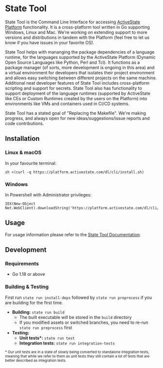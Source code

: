 # State Tool
State Tool is the Command Line Interface for accessing [ActiveState Platform](https://www.activestate.com/products/platform/) functionality. It is a cross-platform tool written in Go supporting Windows, Linux and Mac. We're working on extending support to more  versions and distributions in tandem with the Platform (feel free to let us know if you have issues in your favorite OS).

State Tool helps with mananging the package dependencies of a language runtime, for the languages supported by the ActiveState Platform (Dynamic Open Source Languages like Python, Perl and Tcl). It functions as a package manager (of sorts, more development is ongoing in this area) and a virtual environment for developers that isolates their project environment and allows easy switching between different projects on the same machine. Additional neat developer features of State Tool includes cross-platform scripting and support for secrets. State Tool also has functionality to support deployment of the language runtimes (supported by ActiveState like CEs or Custom Runtimes created by the users on the Platform) into environments like VMs and containers used in CI/CD systems.

State Tool has a stated goal of "Replacing the Makefile". We're making progress, and always open for new ideas/suggestions/issue reports and code contributions.

## Installation

### Linux & macOS
In your favourite terminal:

```
sh <(curl -q https://platform.activestate.com/dl/cli/install.sh)
```

### Windows
In Powershell with Administrator privileges:

```
IEX(New-Object Net.WebClient).downloadString('https://platform.activestate.com/dl/cli/install.ps1')
```

## Usage
For usage information please refer to the [State Tool Documentation](http://docs.activestate.com/platform/state/).

## Development

### Requirements
* Go 1.18 or above

### Building & Testing

First run `state run install-deps` followed by `state run preprocess` if you are building for the first time.

* **Building:** `state run build`
  * The built executable will be stored in the `build` directory
  * If you modified assets or switched branches, you need to re-run `state run preprocess` first
* **Testing:**
  * **Unit tests\*:** `state run test`
  * **Integration tests:** `state run integration-tests`

<sup>
* Our unit tests are in a state of slowly being converted to standalone
 integration tests, meaning that while we refer to them as unit tests
 they still contain a lot of tests that are better described as integration tests.
</sup>

